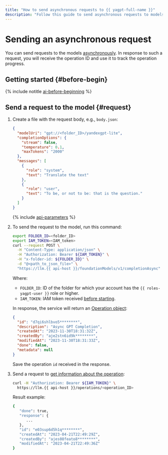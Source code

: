 ```yaml
---
title: "How to send asynchronous requests to {{ yagpt-full-name }}"
description: "Follow this guide to send asynchronous requests to models in {{ yagpt-full-name }}"
---
```


# Sending an asynchronous request

You can send requests to the models [asynchronously](../concepts/index.md#working-mode). In response to such a request, you will receive the operation ID and use it to track the operation progress.

## Getting started {#before-begin}

{% include notitle [ai-before-beginning](../../_includes/foundation-models/yandexgpt/ai-before-beginning.md) %}

## Send a request to the model {#request}

1. Create a file with the request body, e.g., `body.json`:

   ```json
   {
     "modelUri": "gpt://<folder_ID>/yandexgpt-lite",
     "completionOptions": {
       "stream": false,
       "temperature": 0.1,
       "maxTokens": "2000"
     },
     "messages": [
       {
         "role": "system",
         "text": "Translate the text"
       },
       {
         "role": "user",
         "text": "To be, or not to be: that is the question."
       }
     ]
   }
   ```

   {% include [api-parameters](../../_includes/foundation-models/yandexgpt/api-parameters.md) %}

1. To send the request to the model, run this command:

   ```bash
   export FOLDER_ID=<folder_ID>
   export IAM_TOKEN=<IAM_token>
   curl --request POST \
     -H "Content-Type: application/json" \
     -H "Authorization: Bearer ${IAM_TOKEN}" \
     -H "x-folder-id: ${FOLDER_ID}" \
     -d "@<path_to_json_file>" \
     "https://llm.{{ api-host }}/foundationModels/v1/completionAsync"
   ```

   Where:

   * `FOLDER_ID`: ID of the folder for which your account has the `{{ roles-yagpt-user }}` role or higher.
   * `IAM_TOKEN`: IAM token received [before starting](#before-begin).

   In response, the service will return an [Operation object](../../api-design-guide/concepts/operation.md):

   ```json
   {
     "id": "d7qi6shlbvo5********",
     "description": "Async GPT Completion",
     "createdAt": "2023-11-30T18:31:32Z",
     "createdBy": "aje2stn6id9k********",
     "modifiedAt": "2023-11-30T18:31:33Z",
     "done": false,
     "metadata": null
   }
   ```

   Save the operation `id` received in the response.

1. Send a request to [get information about the operation](../../api-design-guide/concepts/operation.md#monitoring):

   ```bash
   curl -H "Authorization: Bearer ${IAM_TOKEN}" \
     https://llm.{{ api-host }}/operations/<operation_ID>
   ```

   Result example:

   ```bash
   {
      "done": true,
      "response": {
         ...        
      },
      "id": "e03sup6d5h1q********",
      "createdAt": "2023-04-21T22:49:29Z",
      "createdBy": "ajes08feato8********",
      "modifiedAt": "2023-04-21T22:49:36Z"
   }
   ```
